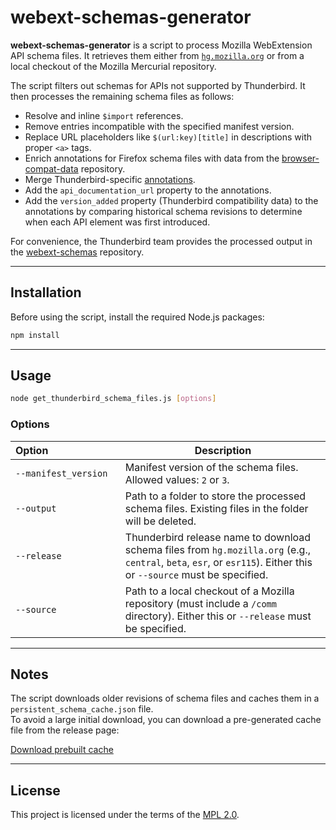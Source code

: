# webext-schemas-generator

**webext-schemas-generator** is a script to process Mozilla WebExtension API schema files. It retrieves them either from [`hg.mozilla.org`](https://hg.mozilla.org) or from a local checkout of the Mozilla Mercurial repository.

The script filters out schemas for APIs not supported by Thunderbird. It then processes the remaining schema files as follows:

- Resolve and inline `$import` references.
- Remove entries incompatible with the specified manifest version.
- Replace URL placeholders like `$(url:key)[title]` in descriptions with proper `<a>` tags.
- Enrich annotations for Firefox schema files with data from the [browser-compat-data](https://github.com/mdn/browser-compat-data) repository.
- Merge Thunderbird-specific [annotations](https://searchfox.org/comm-central/source/mail/components/extensions/annotations/README.md).
- Add the `api_documentation_url` property to the annotations.
- Add the `version_added` property (Thunderbird compatibility data) to the annotations by comparing historical schema revisions to determine when each API element was first introduced.

For convenience, the Thunderbird team provides the processed output in the [webext-schemas](https://github.com/thunderbird/webext-schemas) repository.

---

## Installation

Before using the script, install the required Node.js packages:

```bash
npm install
```

---

## Usage

```bash
node get_thunderbird_schema_files.js [options]
```

### Options

| Option&nbsp;&nbsp;&nbsp;&nbsp;&nbsp;&nbsp;&nbsp;&nbsp;&nbsp;&nbsp;&nbsp;&nbsp;&nbsp;&nbsp;&nbsp;&nbsp;&nbsp;&nbsp;&nbsp;&nbsp;&nbsp;&nbsp;&nbsp;&nbsp;&nbsp; | Description                                                                 |
|---------------------------------|-----------------------------------------------------------------------------|
| `--manifest_version` | Manifest version of the schema files. Allowed values: `2` or `3`.           |
| `--output`           | Path to a folder to store the processed schema files. Existing files in the folder will be deleted. |
| `--release`          | Thunderbird release name to download schema files from `hg.mozilla.org` (e.g., `central`, `beta`, `esr`, or `esr115`). Either this or `--source` must be specified. |
| `--source`           | Path to a local checkout of a Mozilla repository (must include a `/comm` directory). Either this or `--release` must be specified. |

---

## Notes

The script downloads older revisions of schema files and caches them in a `persistent_schema_cache.json` file.  
To avoid a large initial download, you can download a pre-generated cache file from the release page:

[Download prebuilt cache](https://github.com/thunderbird/webext-schemas-generator/releases/tag/v1.0.0)

---

## License

This project is licensed under the terms of the [MPL 2.0](https://www.mozilla.org/en-US/MPL/2.0/).
